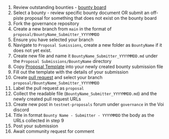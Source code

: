 1. Review outstanding bounties - [bounty board](https://github.com/VoiNetwork/governance/blob/main/Bounty%20Board.md)
2. Select a bounty - review specific bounty document OR submit an off-piste proposal for something that does not exist on the bounty board
3. Fork the governance repository
4. Create a new branch from `main` in the format of `proposal/BountyName_Submitter_YYYYMMDD`
5. Ensure you have selected your branch
6. Navigate to `Proposal Sumissions`, create a new folder as `BountyName` if it does not yet exist.
7. Create new file and name it `BountyName_Submitter_YYYYMMDD.md` under the `Proposal Submissions/BountyName` directory
8. Copy [Proposal Template](https://github.com/VoiNetwork/governance/blob/main/Proposal%20Submissions/Proposal%20Template.md) into your newly created bounty submission file
9. Fill out the template with the details of your submission
10. Create [pull request](https://github.com/VoiNetwork/governance/pulls) and select your branch `proposal/BountyName_Submitter_YYYYMMDD`
11. Label the pull request as `proposal`
12. Collect the readable file (`BountyName_Submitter_YYYYMMDD.md`) and the newly created pull request URLs
13. Create new post in `testnet-proposals` forum under `governance` in the Voi discord
14. Title in format `Bounty Name - Submitter - YYYYMMDD` the body as the URLs collected in step 9
15. Post your submission
16. Await community request for comment
